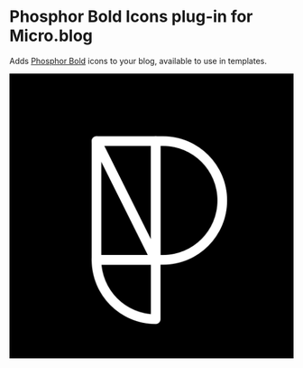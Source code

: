 # Phosphor Bold Icons plug-in for Micro.blog

Adds [Phosphor Bold](https://phosphoricons.com/?weight=%22bold%22) icons to your blog, available to use in templates.

![Phosphor Logo](https://raw.githubusercontent.com/jimmitchell/plugin-phosphor-bold/main/logo.png)